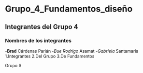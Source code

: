 # Grupo_4_Fundamentos_diseño
## Integrantes del Grupo 4
### Nombres de  los integrantes
  -**Brad** Cárdenas Parián
  -*Bue Rodrigo* Asamat
  -*Gabriela* Santamaria
1.Integrantes
2.Del Grupo
3.De Fundamentos


Grupo $


